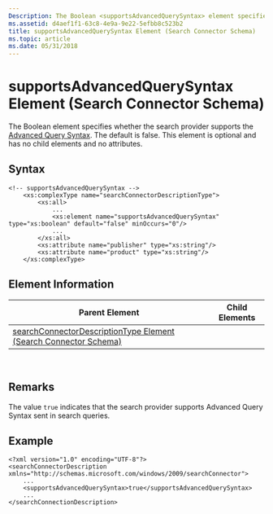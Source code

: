 ```yaml
---
Description: The Boolean <supportsAdvancedQuerySyntax> element specifies whether the search provider supports the Advanced Query Syntax. The default is false. This element is optional and has no child elements and no attributes.
ms.assetid: d4aef1f1-63c8-4e9a-9e22-5efbb8c523b2
title: supportsAdvancedQuerySyntax Element (Search Connector Schema)
ms.topic: article
ms.date: 05/31/2018
---
```


# supportsAdvancedQuerySyntax Element (Search Connector Schema)

The Boolean <supportsAdvancedQuerySyntax> element specifies whether the search provider supports the [Advanced Query Syntax](-search-3x-advancedquerysyntax.md). The default is false. This element is optional and has no child elements and no attributes.

## Syntax


```
<!-- supportsAdvancedQuerySyntax -->
    <xs:complexType name="searchConnectorDescriptionType">
        <xs:all>
            ...
            <xs:element name="supportsAdvancedQuerySyntax" type="xs:boolean" default="false" minOccurs="0"/>
            ...
        </xs:all>
        <xs:attribute name="publisher" type="xs:string"/>
        <xs:attribute name="product" type="xs:string"/>
    </xs:complexType>
```



## Element Information



| Parent Element                                                                                                   | Child Elements |
|------------------------------------------------------------------------------------------------------------------|----------------|
| [searchConnectorDescriptionType Element (Search Connector Schema)](search-schema-searchconnectordescription.md) |                |



 

## Remarks

The value `true` indicates that the search provider supports Advanced Query Syntax sent in search queries.

## Example


```
<?xml version="1.0" encoding="UTF-8"?>
<searchConnectorDescription xmlns="http://schemas.microsoft.com/windows/2009/searchConnector">
    ...
    <supportsAdvancedQuerySyntax>true</supportsAdvancedQuerySyntax>
    ...
</searchConnectionDescription>
```



 

 



